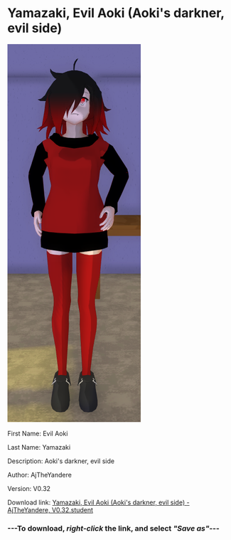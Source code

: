 # Yamazaki, Evil Aoki (Aoki's darkner, evil side)

<img src = "https://raw.githubusercontent.com/Arbiter1223/Daigaku-Gurashi-Custom-Students/master/Students/Files/Yamazaki%2C%20Evil%20Aoki%20(Aoki's%20darkner%2C%20evil%20side).png">

First Name: Evil Aoki

Last Name: Yamazaki

Description: Aoki's darkner, evil side

Author: AjTheYandere

Version: V0.32

Download link: <a href="https://raw.githubusercontent.com/Arbiter1223/Daigaku-Gurashi-Custom-Students/master/Students/Files/Yamazaki%2C%20Evil%20Aoki%20(Aoki's%20darkner%2C%20evil%20side)%20-%20AjTheYandere%2C%20V0.32.student">Yamazaki, Evil Aoki (Aoki's darkner, evil side) - AjTheYandere, V0.32.student</a>

### ---**To download, _right-click_ the link, and select _"Save as"_**---
